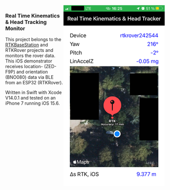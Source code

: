 
<!--![alt-text-1](./Screenshots/rtkhtdemo.png "CoreLocation user position & realtime-kinematics rover position.")-->

<img align="right" src="./Screenshots/rtkhtdemo.png" width="320"/> 

### Real Time Kinematics & Head Tracking Monitor

This project belongs to the [RTKBaseStation](https://github.com/audio-communication-group/RTKBaseStation) and RTKRover projects and monitors the rover data. This iOS demonstrator receives location- (ZED-F9P) and orientation (BNO080) data via BLE from an ESP32 (RTKRover). 

Written in Swift with Xcode V14.0.1 and tested on an iPhone 7 running iOS 15.6.



